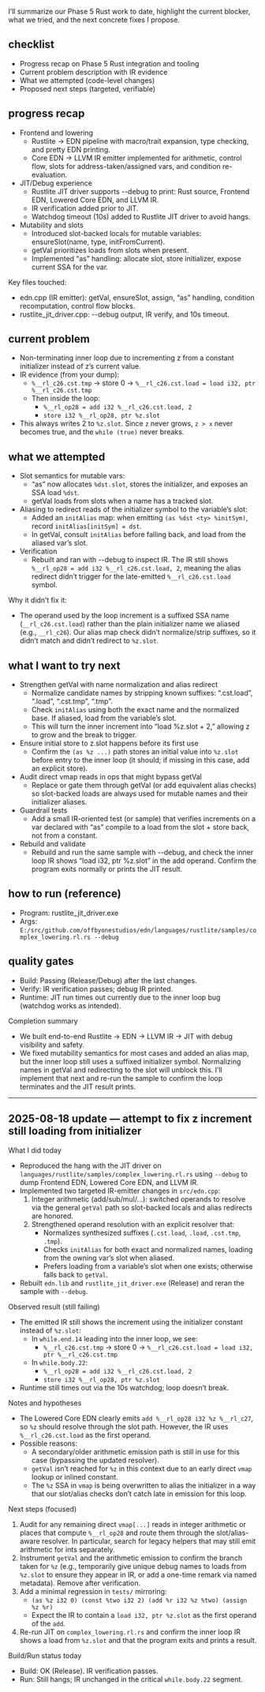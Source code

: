 I’ll summarize our Phase 5 Rust work to date, highlight the current blocker, what we tried, and the next concrete fixes I propose.

## checklist
- Progress recap on Phase 5 Rust integration and tooling
- Current problem description with IR evidence
- What we attempted (code-level changes)
- Proposed next steps (targeted, verifiable)

## progress recap
- Frontend and lowering
  - Rustlite → EDN pipeline with macro/trait expansion, type checking, and pretty EDN printing.
  - Core EDN → LLVM IR emitter implemented for arithmetic, control flow, slots for address-taken/assigned vars, and condition re-evaluation.
- JIT/Debug experience
  - Rustlite JIT driver supports --debug to print: Rust source, Frontend EDN, Lowered Core EDN, and LLVM IR.
  - IR verification added prior to JIT.
  - Watchdog timeout (10s) added to Rustlite JIT driver to avoid hangs.
- Mutability and slots
  - Introduced slot-backed locals for mutable variables: ensureSlot(name, type, initFromCurrent).
  - getVal prioritizes loads from slots when present.
  - Implemented “as” handling: allocate slot, store initializer, expose current SSA for the var.

Key files touched:
- edn.cpp (IR emitter): getVal, ensureSlot, assign, “as” handling, condition recomputation, control flow blocks.
- rustlite_jit_driver.cpp: --debug output, IR verify, and 10s timeout.

## current problem
- Non-terminating inner loop due to incrementing z from a constant initializer instead of z’s current value.
- IR evidence (from your dump):
  - `%__rl_c26.cst.tmp` → store 0 → `%__rl_c26.cst.load = load i32, ptr %__rl_c26.cst.tmp`
  - Then inside the loop:
    - `%__rl_op28 = add i32 %__rl_c26.cst.load, 2`
    - `store i32 %__rl_op28, ptr %z.slot`
- This always writes 2 to `%z.slot`. Since `z` never grows, `z > x` never becomes true, and the `while (true)` never breaks.

## what we attempted
- Slot semantics for mutable vars:
  - “as” now allocates `%dst.slot`, stores the initializer, and exposes an SSA load `%dst`.
  - getVal loads from slots when a name has a tracked slot.
- Aliasing to redirect reads of the initializer symbol to the variable’s slot:
  - Added an `initAlias` map: when emitting `(as %dst <ty> %initSym)`, record `initAlias[initSym] = dst`.
  - In getVal, consult `initAlias` before falling back, and load from the aliased var’s slot.
- Verification
  - Rebuilt and ran with --debug to inspect IR. The IR still shows `%__rl_op28 = add i32 %__rl_c26.cst.load, 2`, meaning the alias redirect didn’t trigger for the late-emitted `%__rl_c26.cst.load` symbol.

Why it didn’t fix it:
- The operand used by the loop increment is a suffixed SSA name (`__rl_c26.cst.load`) rather than the plain initializer name we aliased (e.g., `__rl_c26`). Our alias map check didn’t normalize/strip suffixes, so it didn’t match and didn’t redirect to `%z.slot`.

## what I want to try next
- Strengthen getVal with name normalization and alias redirect
  - Normalize candidate names by stripping known suffixes: “.cst.load”, “.load”, “.cst.tmp”, “.tmp”.
  - Check `initAlias` using both the exact name and the normalized base. If aliased, load from the variable’s slot.
  - This will turn the inner increment into “load %z.slot + 2,” allowing z to grow and the break to trigger.
- Ensure initial store to z.slot happens before its first use
  - Confirm the `(as %z ...)` path stores an initial value into `%z.slot` before entry to the inner loop (it should; if missing in this case, add an explicit store).
- Audit direct vmap reads in ops that might bypass getVal
  - Replace or gate them through getVal (or add equivalent alias checks) so slot-backed loads are always used for mutable names and their initializer aliases.
- Guardrail tests
  - Add a small IR-oriented test (or sample) that verifies increments on a var declared with “as” compile to a load from the slot + store back, not from a constant.
- Rebuild and validate
  - Rebuild and run the same sample with --debug, and check the inner loop IR shows “load i32, ptr %z.slot” in the add operand. Confirm the program exits normally or prints the JIT result.

## how to run (reference)
- Program: rustlite_jit_driver.exe
- Args: `E:/src/github.com/offbyonestudios/edn/languages/rustlite/samples/complex_lowering.rl.rs --debug`

## quality gates
- Build: Passing (Release/Debug) after the last changes.
- Verify: IR verification passes; debug IR printed.
- Runtime: JIT run times out currently due to the inner loop bug (watchdog works as intended).

Completion summary
- We built end-to-end Rustlite → EDN → LLVM IR → JIT with debug visibility and safety.
- We fixed mutability semantics for most cases and added an alias map, but the inner loop still uses a suffixed initializer symbol. Normalizing names in getVal and redirecting to the slot will unblock this. I’ll implement that next and re-run the sample to confirm the loop terminates and the JIT result prints.

---

## 2025-08-18 update — attempt to fix z increment still loading from initializer

What I did today
- Reproduced the hang with the JIT driver on `languages/rustlite/samples/complex_lowering.rl.rs` using `--debug` to dump Frontend EDN, Lowered Core EDN, and LLVM IR.
- Implemented two targeted IR-emitter changes in `src/edn.cpp`:
  1) Integer arithmetic (add/sub/mul/…): switched operands to resolve via the general `getVal` path so slot-backed locals and alias redirects are honored.
  2) Strengthened operand resolution with an explicit resolver that:
     - Normalizes synthesized suffixes (`.cst.load`, `.load`, `.cst.tmp`, `.tmp`).
     - Checks `initAlias` for both exact and normalized names, loading from the owning var’s slot when aliased.
     - Prefers loading from a variable’s slot when one exists; otherwise falls back to `getVal`.
- Rebuilt `edn.lib` and `rustlite_jit_driver.exe` (Release) and reran the sample with `--debug`.

Observed result (still failing)
- The emitted IR still shows the increment using the initializer constant instead of `%z.slot`:
  - In `while.end.14` leading into the inner loop, we see:
    - `%__rl_c26.cst.tmp` → store 0 → `%__rl_c26.cst.load = load i32, ptr %__rl_c26.cst.tmp`
  - In `while.body.22`:
    - `%__rl_op28 = add i32 %__rl_c26.cst.load, 2`
    - `store i32 %__rl_op28, ptr %z.slot`
- Runtime still times out via the 10s watchdog; loop doesn’t break.

Notes and hypotheses
- The Lowered Core EDN clearly emits `add %__rl_op28 i32 %z %__rl_c27`, so `%z` should resolve through the slot path. However, the IR uses `%__rl_c26.cst.load` as the first operand.
- Possible reasons:
  - A secondary/older arithmetic emission path is still in use for this case (bypassing the updated resolver).
  - `getVal` isn’t reached for `%z` in this context due to an early direct `vmap` lookup or inlined constant.
  - The `%z` SSA in `vmap` is being overwritten to alias the initializer in a way that our slot/alias checks don’t catch late in emission for this loop.

Next steps (focused)
1) Audit for any remaining direct `vmap[...]` reads in integer arithmetic or places that compute `%__rl_op28` and route them through the slot/alias-aware resolver. In particular, search for legacy helpers that may still emit arithmetic for ints separately.
2) Instrument `getVal` and the arithmetic emission to confirm the branch taken for `%z` (e.g., temporarily give unique debug names to loads from `%z.slot` to ensure they appear in IR, or add a one-time remark via named metadata). Remove after verification.
3) Add a minimal regression in `tests/` mirroring:
   - `(as %z i32 0) (const %two i32 2) (add %r i32 %z %two) (assign %z %r)`
   - Expect the IR to contain a `load i32, ptr %z.slot` as the first operand of the `add`.
4) Re-run JIT on `complex_lowering.rl.rs` and confirm the inner loop IR shows a load from `%z.slot` and that the program exits and prints a result.

Build/Run status today
- Build: OK (Release). IR verification passes.
- Run: Still hangs; IR unchanged in the critical `while.body.22` segment.
